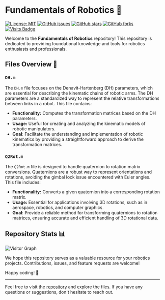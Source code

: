 # Fundamentals of Robotics 🤖

[![License: MIT](https://img.shields.io/badge/License-MIT-blue.svg)](https://opensource.org/licenses/MIT)
[![GitHub issues](https://img.shields.io/github/issues/aras-labs/Fundamentals_of_Robotics)](https://github.com/aras-labs/Fundamentals_of_Robotics/issues)
[![GitHub stars](https://img.shields.io/github/stars/aras-labs/Fundamentals_of_Robotics)](https://github.com/aras-labs/Fundamentals_of_Robotics/stargazers)
[![GitHub forks](https://img.shields.io/github/forks/aras-labs/Fundamentals_of_Robotics)](https://github.com/aras-labs/Fundamentals_of_Robotics/network/members)
[![Visits Badge](https://badges.pufler.dev/visits/aras-labs/Fundamentals_of_Robotics)](https://badges.pufler.dev)

Welcome to the **Fundamentals of Robotics** repository! This repository is dedicated to providing foundational knowledge and tools for robotics enthusiasts and professionals.

## Files Overview 📂

### `DH.m`

The `DH.m` file focuses on the Denavit-Hartenberg (DH) parameters, which are essential for describing the kinematic chains of robotic arms. The DH parameters are a standardized way to represent the relative transformations between links in a robot. This file contains:

- **Functionality:** Computes the transformation matrices based on the DH parameters.
- **Usage:** Useful for creating and analyzing the kinematic models of robotic manipulators.
- **Goal:** Facilitate the understanding and implementation of robotic kinematics by providing a straightforward approach to derive the transformation matrices.

### `Q2Rot.m`

The `Q2Rot.m` file is designed to handle quaternion to rotation matrix conversions. Quaternions are a robust way to represent orientations and rotations, avoiding the gimbal lock issue encountered with Euler angles. This file includes:

- **Functionality:** Converts a given quaternion into a corresponding rotation matrix.
- **Usage:** Essential for applications involving 3D rotations, such as in aerospace, robotics, and computer graphics.
- **Goal:** Provide a reliable method for transforming quaternions to rotation matrices, ensuring accurate and efficient handling of 3D rotational data.

## Repository Stats 📊

![Visitor Graph](https://graphs.pufler.dev/graph?user=aras-labs&repo=Fundamentals_of_Robotics)

We hope this repository serves as a valuable resource for your robotics projects. Contributions, issues, and feature requests are welcome!

Happy coding! 🎉

---

Feel free to visit the [repository](https://github.com/aras-labs/Fundamentals_of_Robotics) and explore the files. If you have any questions or suggestions, don't hesitate to reach out.
